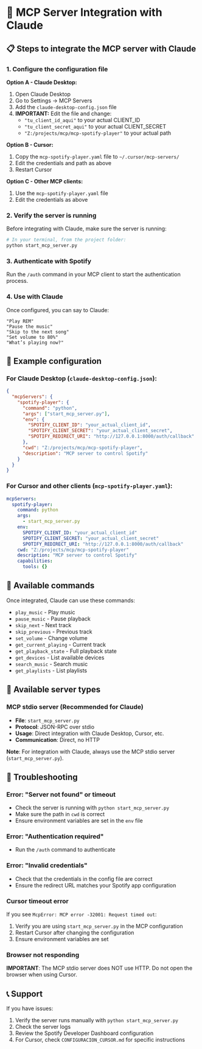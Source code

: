 # 🎵 MCP Server Integration with Claude

## 📋 Steps to integrate the MCP server with Claude

### 1. **Configure the configuration file**

**Option A - Claude Desktop:**
1. Open Claude Desktop
2. Go to Settings → MCP Servers
3. Add the `claude-desktop-config.json` file
4. **IMPORTANT:** Edit the file and change:
   - `"tu_client_id_aqui"` to your actual CLIENT_ID
   - `"tu_client_secret_aqui"` to your actual CLIENT_SECRET
   - `"Z:/projects/mcp/mcp-spotify-player"` to your actual path

**Option B - Cursor:**
1. Copy the `mcp-spotify-player.yaml` file to `~/.cursor/mcp-servers/`
2. Edit the credentials and path as above
3. Restart Cursor

**Option C - Other MCP clients:**
1. Use the `mcp-spotify-player.yaml` file
2. Edit the credentials as above

### 2. **Verify the server is running**

Before integrating with Claude, make sure the server is running:

```bash
# In your terminal, from the project folder:
python start_mcp_server.py
```

### 3. **Authenticate with Spotify**

Run the `/auth` command in your MCP client to start the authentication process.

### 4. **Use with Claude**

Once configured, you can say to Claude:
```
"Play REM"
"Pause the music"
"Skip to the next song"
"Set volume to 80%"
"What’s playing now?"
```

## 🔧 Example configuration

### For Claude Desktop (`claude-desktop-config.json`):
```json
{
  "mcpServers": {
    "spotify-player": {
      "command": "python",
      "args": ["start_mcp_server.py"],
      "env": {
        "SPOTIFY_CLIENT_ID": "your_actual_client_id",
        "SPOTIFY_CLIENT_SECRET": "your_actual_client_secret",
        "SPOTIFY_REDIRECT_URI": "http://127.0.0.1:8000/auth/callback"
      },
      "cwd": "Z:/projects/mcp/mcp-spotify-player",
      "description": "MCP server to control Spotify"
    }
  }
}
```

### For Cursor and other clients (`mcp-spotify-player.yaml`):
```yaml
mcpServers:
  spotify-player:
    command: python
    args:
      - start_mcp_server.py
    env:
      SPOTIFY_CLIENT_ID: "your_actual_client_id"
      SPOTIFY_CLIENT_SECRET: "your_actual_client_secret"
      SPOTIFY_REDIRECT_URI: "http://127.0.0.1:8000/auth/callback"
    cwd: "Z:/projects/mcp/mcp-spotify-player"
    description: "MCP server to control Spotify"
    capabilities:
      tools: {}
```

## 🎯 Available commands

Once integrated, Claude can use these commands:

- `play_music` - Play music
- `pause_music` - Pause playback
- `skip_next` - Next track
- `skip_previous` - Previous track
- `set_volume` - Change volume
- `get_current_playing` - Current track
- `get_playback_state` - Full playback state
- `get_devices` - List available devices
- `search_music` - Search music
- `get_playlists` - List playlists

## 🔧 Available server types

### MCP stdio server (Recommended for Claude)
- **File**: `start_mcp_server.py`
- **Protocol**: JSON-RPC over stdio
- **Usage**: Direct integration with Claude Desktop, Cursor, etc.
- **Communication**: Direct, no HTTP

**Note**: For integration with Claude, always use the MCP stdio server (`start_mcp_server.py`).

## 🐛 Troubleshooting

### Error: "Server not found" or timeout
- Check the server is running with `python start_mcp_server.py`
- Make sure the path in `cwd` is correct
- Ensure environment variables are set in the `env` file

### Error: "Authentication required"
- Run the `/auth` command to authenticate

### Error: "Invalid credentials"
- Check that the credentials in the config file are correct
- Ensure the redirect URL matches your Spotify app configuration

### Cursor timeout error
If you see `McpError: MCP error -32001: Request timed out`:
1. Verify you are using `start_mcp_server.py` in the MCP configuration
2. Restart Cursor after changing the configuration
3. Ensure environment variables are set

### Browser not responding
**IMPORTANT**: The MCP stdio server does NOT use HTTP. Do not open the browser when using Cursor.

## 📞 Support

If you have issues:
1. Verify the server runs manually with `python start_mcp_server.py`
2. Check the server logs
3. Review the Spotify Developer Dashboard configuration
4. For Cursor, check `CONFIGURACION_CURSOR.md` for specific instructions
